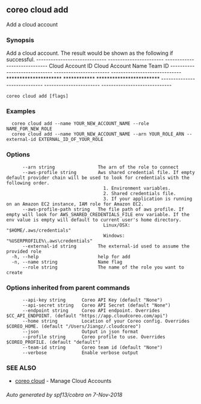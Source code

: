 ## coreo cloud add

Add a cloud account

### Synopsis


Add a cloud account. The result would be shown as the following if successful.
         -----------------------------  -----------------------  -----------------------------
               Cloud Account ID           Cloud Account Name               Team ID
         -----------------------------  -----------------------  -----------------------------
             *********************           ************           ************************
         -----------------------------  -----------------------  -----------------------------


```
coreo cloud add [flags]
```

### Examples

```
  coreo cloud add --name YOUR_NEW_ACCOUNT_NAME --role NAME_FOR_NEW_ROLE
  coreo cloud add --name YOUR_NEW_ACCOUNT_NAME --arn YOUR_ROLE_ARN --external-id EXTERNAL_ID_OF_YOUR_ROLE
```

### Options

```
      --arn string                The arn of the role to connect
      --aws-profile string        Aws shared credential file. If empty default provider chain will be used to look for credentials with the following order.
                                    1. Environment variables.
                                    2. Shared credentials file.
                                    3. If your application is running on an Amazon EC2 instance, IAM role for Amazon EC2.
      --aws-profile-path string   The file path of aws profile. If empty will look for AWS_SHARED_CREDENTIALS_FILE env variable. If the env value is empty will default to current user's home directory.
                                    Linux/OSX: "$HOME/.aws/credentials"
                                    Windows:   "%USERPROFILE%\.aws\credentials"
      --external-id string        The external-id used to assume the provided role
  -h, --help                      help for add
  -n, --name string               Name flag
      --role string               The name of the role you want to create
```

### Options inherited from parent commands

```
      --api-key string      Coreo API Key (default "None")
      --api-secret string   Coreo API Secret (default "None")
      --endpoint string     Coreo API endpoint. Overrides $CC_API_ENDPOINT. (default "https://app.cloudcoreo.com/api")
      --home string         Location of your Coreo config. Overrides $COREO_HOME. (default "/Users/Jiangz/.cloudcoreo")
      --json                Output in json format
      --profile string      Coreo profile to use. Overrides $COREO_PROFILE. (default "default")
      --team-id string      Coreo team id (default "None")
      --verbose             Enable verbose output
```

### SEE ALSO

* [coreo cloud](coreo_cloud.md)	 - Manage Cloud Accounts

###### Auto generated by spf13/cobra on 7-Nov-2018
